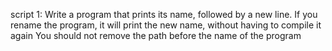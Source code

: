 script 1: Write a program that prints its name, followed by a new line.
If you rename the program, it will print the new name, without having to compile it again
You should not remove the path before the name of the program
